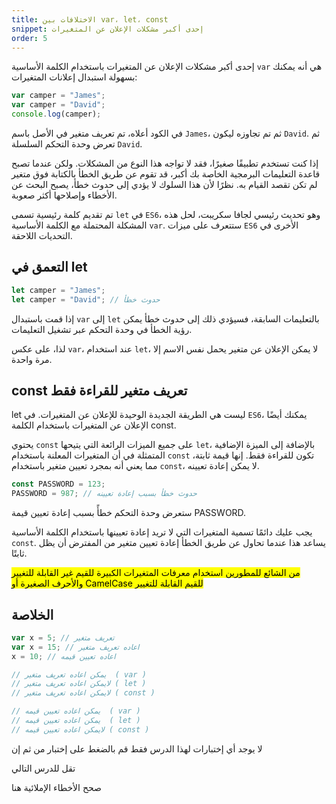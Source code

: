 ```yaml
---
title: الاختلافات بين var، let، const
snippet: إحدى أكبر مشكلات الإعلان عن المتغيرات
order: 5
---
```


إحدى أكبر مشكلات الإعلان عن المتغيرات باستخدام الكلمة الأساسية `var` هي أنه
يمكنك بسهولة استبدال إعلانات المتغيرات:

```js
var camper = "James";
var camper = "David";
console.log(camper);
```

في الكود أعلاه، تم تعريف متغير في الأصل باسم `James`، ثم تم تجاوزه ليكون
`David`. ثم تعرض وحدة التحكم السلسلة `David`.

إذا كنت تستخدم تطبيقًا صغيرًا، فقد لا تواجه هذا النوع من المشكلات. ولكن عندما تصبح
قاعدة التعليمات البرمجية الخاصة بك أكبر، قد تقوم عن طريق الخطأ بالكتابة فوق
متغير لم تكن تقصد القيام به. نظرًا لأن هذا السلوك لا يؤدي إلى حدوث خطأ، يصبح
البحث عن الأخطاء وإصلاحها أكثر صعوبة.

تم تقديم كلمة رئيسية تسمى `let` في `ES6`، وهو تحديث رئيسي لجافا سكريبت، لحل هذه
المشكلة المحتملة مع الكلمة الأساسية `var`. ستتعرف على ميزات `ES6` الأخرى في
التحديات اللاحقة.

## التعمق في let

```js
let camper = "James";
let camper = "David"; // حدوث خطأ
```

إذا قمت باستبدال `var` إلى `let` بالتعليمات السابقة، فسيؤدي ذلك إلى حدوث خطأ
يمكن رؤية الخطأ في وحدة التحكم عبر تشغيل التعليمات.

لذا، على عكس `var`، عند استخدام `let`، لا يمكن الإعلان عن متغير يحمل نفس الاسم
إلا مرة واحدة.

## const تعريف متغير للقراءة فقط

let ليست هي الطريقة الجديدة الوحيدة للإعلان عن المتغيرات. في `ES6`، يمكنك أيضًا
الإعلان عن المتغيرات باستخدام الكلمة const.

يحتوي `const` على جميع الميزات الرائعة التي يتيحها `let`، بالإضافة إلى الميزة
الإضافية المتمثلة في أن المتغيرات المعلنة باستخدام `const` تكون للقراءة فقط.
إنها قيمة ثابتة، مما يعني أنه بمجرد تعيين متغير باستخدام `const`، لا يمكن إعادة
تعيينه.

```js
const PASSWORD = 123;
PASSWORD = 987; // حدوث خطأ بسبب إعادة تعيينه
```

ستعرض وحدة التحكم خطأً بسبب إعادة تعيين قيمة PASSWORD.

يجب عليك دائمًا تسمية المتغيرات التي لا تريد إعادة تعيينها باستخدام الكلمة
الأساسية `const`. يساعد هذا عندما تحاول عن طريق الخطأ إعادة تعيين متغير من
المفترض أن يظل ثابتًا.

<mark>
من الشائع للمطورين استخدام معرفات المتغيرات الكبيرة للقيم غير القابلة للتغيير
والأحرف الصغيرة أو CamelCase للقيم القابلة للتغيير
</mark>

## الخلاصة

```js
var x = 5; // تعريف متغير
var x = 15; // اعاده تعريف متغير
x = 10; // اعاده تعيين قيمه

// يمكن اعاده تعريف متغير  ( var )
// لايمكن اعاده تعريف متغير ( let )
// لايمكن اعاده تعريف متغير ( const )

// يمكن اعاده تعيين قيمه  ( var )
// يمكن اعاده تعيين قيمه  ( let )
// لايمكن اعاده تعيين قيمه ( const )
```

<div class="quiz">
لا يوجد أي إختبارات لهذا الدرس فقط قم بالضغط على إختبار من ثم إن

تقل للدرس التالي
</div>
 صحح الأخطاء الإملائية هنا